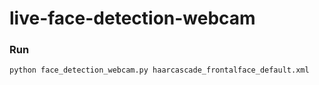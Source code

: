 # live-face-detection-webcam

### Run
```sh
python face_detection_webcam.py haarcascade_frontalface_default.xml 
```
